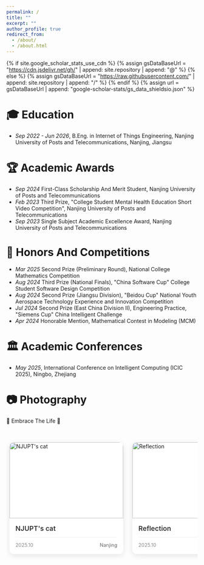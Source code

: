 ```yaml
---
permalink: /
title: ""
excerpt: ""
author_profile: true
redirect_from: 
  - /about/
  - /about.html
---
```


{% if site.google_scholar_stats_use_cdn %}
{% assign gsDataBaseUrl = "https://cdn.jsdelivr.net/gh/" | append: site.repository | append: "@" %}
{% else %}
{% assign gsDataBaseUrl = "https://raw.githubusercontent.com/" | append: site.repository | append: "/" %}
{% endif %}
{% assign url = gsDataBaseUrl | append: "google-scholar-stats/gs_data_shieldsio.json" %}

<span class='anchor' id='education'></span>

# 🎓 Education
- *Sep 2022 - Jun 2026*, <a href="https://www.njupt.edu.cn/"></a> B.Eng. in Internet of Things Engineering, Nanjing University of Posts and Telecommunications, Nanjing, Jiangsu

<span class='anchor' id='academic-awards'></span>

# 🏆 Academic Awards
- *Sep 2024* First-Class Scholarship And Merit Student, Nanjing University of Posts and Telecommunications
- *Feb 2023* Third Prize, "College Student Mental Health Education Short Video Competition", Nanjing University of Posts and Telecommunications
- *Sep 2023* Single Subject Academic Excellence Award, Nanjing University of Posts and Telecommunications

<span class='anchor' id='honors-awards'></span>

# 🏅 Honors And Competitions
- *Mar 2025* Second Prize (Preliminary Round), National College Mathematics Competition
- *Aug 2024* Third Prize (National Finals), "China Software Cup" College Student Software Design Competition
- *Aug 2024* Second Prize (Jiangsu Division), "Beidou Cup" National Youth Aerospace Technology Experience and Innovation Competition
- *Jul 2024* Second Prize (East China Division II), Engineering Practice, "Siemens Cup" China Intelligent Challenge
- *Apr 2024* Honorable Mention, Mathematical Contest in Modeling (MCM)

<span class='anchor' id='academic-conferences'></span>

# 🏛️ Academic Conferences
- *May 2025*, International Conference on Intelligent Computing (ICIC 2025), Ningbo, Zhejiang

<span class='anchor' id='photo'></span>

# 📷 Photography

<style>
.photography-section {
  margin: 0.5rem 0;
}

.photo-carousel-container {
  position: relative;
  margin: 2rem 0;
}

.photo-carousel {
  display: flex;
  gap: 1.5rem;
  overflow-x: auto;
  scroll-behavior: smooth;
  padding: 1rem 0.5rem;
  scrollbar-width: thin;
  scrollbar-color: #ccc transparent;
}

.photo-carousel::-webkit-scrollbar {
  height: 6px;
}

.photo-carousel::-webkit-scrollbar-track {
  background: #f1f1f1;
  border-radius: 3px;
}

.photo-carousel::-webkit-scrollbar-thumb {
  background: #ccc;
  border-radius: 3px;
}

.photo-carousel::-webkit-scrollbar-thumb:hover {
  background: #999;
}

.photo-item {
  flex: 0 0 300px;
  border-radius: 12px;
  overflow: hidden;
  box-shadow: 0 4px 15px rgba(0,0,0,0.1);
  transition: all 0.3s ease;
  background: white;
  cursor: pointer;
}

.photo-item:hover {
  transform: translateY(-5px);
  box-shadow: 0 8px 25px rgba(0,0,0,0.15);
}

.photo-img {
  width: 100%;
  height: 200px;
  object-fit: cover;
  transition: transform 0.3s ease;
}

.photo-item:hover .photo-img {
  transform: scale(1.05);
}

.photo-info {
  padding: 1rem;
  background: white;
}

.photo-title {
  font-weight: 600;
  color: #333;
  margin-bottom: 0.5rem;
  font-size: 1.1rem;
}

.photo-meta {
  display: flex;
  justify-content: space-between;
  align-items: center;
  margin-top: 0.8rem;
  padding-top: 0.8rem;
  border-top: 1px solid #f0f0f0;
}

.photo-date {
  color: #888;
  font-size: 0.8rem;
}

.photo-location {
  color: #666;
  font-size: 0.8rem;
}

.carousel-nav {
  display: flex;
  justify-content: center;
  gap: 1rem;
  margin-top: 1rem;
}

.nav-btn {
  background: linear-gradient(135deg, #667eea, #764ba2);
  color: white;
  border: none;
  padding: 0.5rem 1rem;
  border-radius: 20px;
  cursor: pointer;
  transition: all 0.3s ease;
  font-size: 0.9rem;
}

.nav-btn:hover {
  transform: translateY(-2px);
  box-shadow: 0 5px 15px rgba(102, 126, 234, 0.4);
}

.nav-btn:disabled {
  background: #ccc;
  cursor: not-allowed;
  transform: none;
  box-shadow: none;
}

/* 模态框样式 */
.modal {
  display: none;
  position: fixed;
  z-index: 1000;
  left: 0;
  top: 0;
  width: 100%;
  height: 100%;
  background-color: rgba(0,0,0,0.9);
  animation: fadeIn 0.3s ease;
}

.modal-content {
  position: relative;
  margin: auto;
  display: block;
  width: 90%;
  max-width: 700px;
  max-height: 80vh;
  top: 50%;
  transform: translateY(-50%);
  border-radius: 10px;
  animation: zoomIn 0.3s ease;
}

@keyframes fadeIn {
  from { opacity: 0; }
  to { opacity: 1; }
}

@keyframes zoomIn {
  from { transform: translateY(-50%) scale(0.8); }
  to { transform: translateY(-50%) scale(1); }
}

.close {
  position: absolute;
  top: 15px;
  right: 35px;
  color: #fff;
  font-size: 40px;
  font-weight: bold;
  cursor: pointer;
  z-index: 1001;
}

.close:hover {
  color: #ccc;
}

.photo-counter {
  text-align: center;
  color: #666;
  font-size: 0.9rem;
  margin-top: 0.5rem;
}
</style
<p> 🫶 Embrace The Life 🫶</p>
<div class="photography-section">
  <div class="photo-carousel-container">
    <div class="photo-carousel" id="photoCarousel">
      <!-- 照片1 -->
      <div class="photo-item" onclick="openModal('/images/DSC_0066.jpg')">
        <img src="/images/DSC_0066.jpg" alt="NJUPT's cat" class="photo-img">
        <div class="photo-info">
          <div class="photo-title">NJUPT's cat</div>
          <div class="photo-meta">
            <span class="photo-date">2025.10</span>
            <span class="photo-location">Nanjing</span>
          </div>
        </div>
      </div>

      <!-- 照片2 -->
      <div class="photo-item" onclick="openModal('/images/DSC_0025.jpg')">
        <img src="/images/DSC_0025.jpg" alt="Reflection" class="photo-img">
        <div class="photo-info">
          <div class="photo-title">Reflection</div>
          <div class="photo-meta">
            <span class="photo-date">2025.10</span>
            <span class="photo-location">Nanjing</span>
          </div>
        </div>
      </div>


      <!-- 可以继续添加更多照片 -->
    </div>

  </div>
</div>

<!-- 图片模态框 -->
<div id="imageModal" class="modal">
  <span class="close" onclick="closeModal()">&times;</span>
  <img class="modal-content" id="modalImage">
</div>

<script>
let currentScroll = 0;
const carousel = document.getElementById('photoCarousel');
const photoItems = document.querySelectorAll('.photo-item');
const itemWidth = 300 + 24; // 300px width + 24px gap
const visibleItems = 3;
const totalItems = photoItems.length;

function updateCounter() {
  const start = Math.floor(currentScroll / itemWidth) + 1;
  const end = Math.min(start + visibleItems - 1, totalItems);
  document.getElementById('photoCounter').textContent = `${start}-${end} of ${totalItems}`;
}

function scrollCarousel(direction) {
  const maxScroll = (totalItems - visibleItems) * itemWidth;
  
  currentScroll += direction * itemWidth * visibleItems;
  currentScroll = Math.max(0, Math.min(currentScroll, maxScroll));
  
  carousel.scrollTo({
    left: currentScroll,
    behavior: 'smooth'
  });
  
  updateCounter();
}

// 打开模态框
function openModal(src) {
  const modal = document.getElementById('imageModal');
  const modalImg = document.getElementById('modalImage');
  modal.style.display = 'block';
  modalImg.src = src;
}

// 关闭模态框
function closeModal() {
  document.getElementById('imageModal').style.display = 'none';
}

// 点击模态框背景关闭
document.getElementById('imageModal').addEventListener('click', function(e) {
  if (e.target === this) {
    closeModal();
  }
});

// ESC键关闭
document.addEventListener('keydown', function(e) {
  if (e.key === 'Escape') {
    closeModal();
  }
});

// 初始化计数器
updateCounter();

// 监听滚动事件（用户手动滚动时更新计数器）
carousel.addEventListener('scroll', function() {
  currentScroll = carousel.scrollLeft;
  updateCounter();
});
</script>

